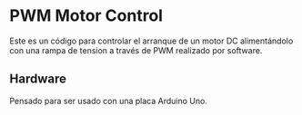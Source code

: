 # PWM Motor Control 
Este es un código para
controlar el arranque de un motor DC
alimentándolo con una rampa de tension
a través de PWM realizado por software.

## Hardware

Pensado para ser usado con una placa Arduino Uno.
